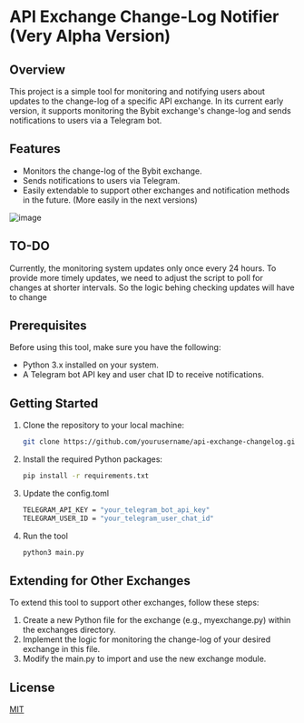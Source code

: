 # API Exchange Change-Log Notifier (Very Alpha Version)

## Overview

This project is a simple tool for monitoring and notifying users about updates to the change-log of a specific API exchange. In its current early version, it supports monitoring the Bybit exchange's change-log and sends notifications to users via a Telegram bot.

## Features

- Monitors the change-log of the Bybit exchange.
- Sends notifications to users via Telegram.
- Easily extendable to support other exchanges and notification methods in the future. (More easily in the next versions)

![image](https://github.com/LevBeta/Exchange-Api-Changelog/assets/105949605/65f39a84-965d-43f4-a1bd-fab6b9f38f7f)


## TO-DO

Currently, the monitoring system updates only once every 24 hours. To provide more timely updates, we need to adjust the script to poll for changes at shorter intervals. So the logic behing checking updates will have to change

## Prerequisites

Before using this tool, make sure you have the following:

- Python 3.x installed on your system.
- A Telegram bot API key and user chat ID to receive notifications.

## Getting Started

1. Clone the repository to your local machine:

   ```bash
   git clone https://github.com/yourusername/api-exchange-changelog.git
   ```

2. Install the required Python packages:
   ```bash
   pip install -r requirements.txt
   ```

3. Update the config.toml
   ```bash
   TELEGRAM_API_KEY = "your_telegram_bot_api_key"
   TELEGRAM_USER_ID = "your_telegram_user_chat_id"
   ```

4. Run the tool
   ```bash
   python3 main.py
   ```

## Extending for Other Exchanges
To extend this tool to support other exchanges, follow these steps:

1. Create a new Python file for the exchange (e.g., myexchange.py) within the exchanges directory.
2. Implement the logic for monitoring the change-log of your desired exchange in this file.
3. Modify the main.py to import and use the new exchange module.


## License

[MIT](https://choosealicense.com/licenses/mit/)

